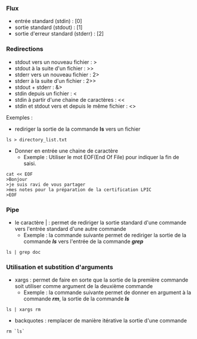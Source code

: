 ### Flux
- entrée standard (stdin) : [0]
- sortie standard (stdout) : [1]
- sortie d'erreur standard (stderr) : [2]

### Redirections
- stdout vers un nouveau fichier : >
- stdout à la suite d'un fichier : >>
- stderr vers un nouveau fichier : 2> 
- stderr à la suite d'un fichier : 2>>
- stdout + stderr : &>
- stdin depuis un fichier : <
- stdin à partir d'une chaine de caractères : << 
- stdin et stdout vers et depuis le même fichier : <> 

Exemples :
- rediriger la sortie de la commande **ls** vers un fichier
```
ls > directory_list.txt
```
- Donner en entrée une chaine de caractère
  - Exemple : Utiliser le mot EOF(End Of File) pour indiquer la fin de saisi.
```
cat << EOF
>Bonjour
>je suis ravi de vous partager
>mes notes pour la préparation de la certification LPIC
>EOF
```  
### Pipe
- le caractère | : permet de rediriger la sortie standard d'une commande vers l'entrée standard d'une autre commande
  - Exemple : la commande suivante permet de rediriger la sortie de la commande ***ls*** vers l'entrée de la commande ***grep***
```
ls | grep doc
``` 
### Utilisation et substition d'arguments
- xargs : permet de faire en sorte que la sortie de la première commande soit utiliser comme argument de la deuxième commande
  - Exemple : la commande suivante permet de donner en argument à la commande ***rm***, la sortie de la commande ***ls***
```
ls | xargs rm
```
- backquotes : remplacer de manière itérative la sortie d'une commande 
```
rm `ls`
```
